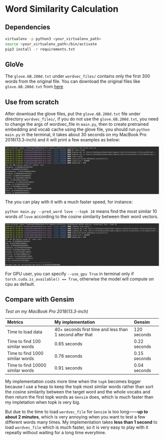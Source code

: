 # Word Similarity Calculation

## Dependencies

```bash
virtualenv -p python3 <your_virtualenv_path>
source <your_virtualenv_path>/bin/activate
pip3 install -r requirements.txt
```

## GloVe

The `glove.6B.200d.txt` under `wordvec_files/` contains only the first 300 words from the original file. You can download the original files like `glove.6B.200d.txt` from [here](https://nlp.stanford.edu/projects/glove/)

## Use from scratch

After download the glove files, put the `glove.6B.200d.txt` file under directory `wordvec_files/`, if you do not use the `glove.6B.200d.txt`, you need to change the args of wordvec_file in `main.py`, then to create pretrained embedding and vocab cache using the glove file, you should run `python main.py` in the terminal, it takes about 30 seconds on my MacBook Pro 2018(13.3-inch) and it will print a few examples as below:

![](https://github.com/TianHongZXY/Compute-Word-Similarity/blob/master/images/img1.png)

The you can play with it with a much faster speed, for instance:

`python main.py --pred_word love --topk 10` means find the most similar 10 words of `love` according to the cosine similarity between their word vectors.

![](https://github.com/TianHongZXY/Compute-Word-Similarity/blob/master/images/img2.png)

For GPU user, you can specify `--use_gpu True` in terminal only if `torch.cuda.is_available() == True`, otherwise the model will compute on  cpu as default.

## Compare with Gensim

*Test on my MacBook Pro 2018(13.3-inch)*

| Metrics | My implementation | Gensim |
| :----- | :----- | :----- |
| Time to load data | 40+  seconds first time and less than 1 second after that | 120  seconds |
| Time to find 100 similar words | 0.65 seconds | 0.22 seconds |
| Time to find 1000 similar words | 0.76 seconds | 0.15 seconds |
| Time to find 10000 similar words | 0.91 seconds | 0.04 seconds |

My implementation costs more time when the `topk` becomes bigger because I use a heap to keep the topk most similar words rather than sort the cosine similarity between the target word and the whole vocabs and then return the first topk words as `Gensim` does, which is much faster than my impletation when topk is very big.

But due to the time to load `wordvec_file` for `Gensim` is too long——**up to about 2 minutes**, which is very annoying when you want to test a few different words many times. My implementation takes **less than 1 second** to load `wordvec_file` which is much faster, so it is very easy to play with it repeatly without waiting for a long time everytime.